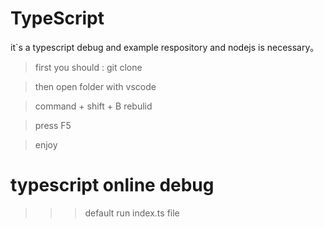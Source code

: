 # TypeScript
it`s a typescript debug and example respository and nodejs is necessary。

> first you should : git clone

> then open folder with vscode

> command + shift + B rebulid 

> press F5

> enjoy


# typescript online debug

>>> default run index.ts file 

